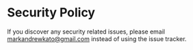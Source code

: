 # Security Policy

If you discover any security related issues, please email markandrewkato@gmail.com instead of using the issue tracker.
